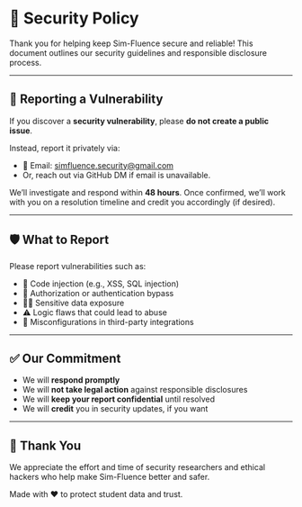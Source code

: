 # 🔐 Security Policy

Thank you for helping keep Sim-Fluence secure and reliable! This document outlines our security guidelines and responsible disclosure process.

---

## 📢 Reporting a Vulnerability

If you discover a **security vulnerability**, please **do not create a public issue**.

Instead, report it privately via:

- 📧 Email: [simfluence.security@gmail.com](mailto:simfluence.security@gmail.com)
- Or, reach out via GitHub DM if email is unavailable.

We’ll investigate and respond within **48 hours**. Once confirmed, we’ll work with you on a resolution timeline and credit you accordingly (if desired).

---

## 🛡 What to Report

Please report vulnerabilities such as:

- 🧨 Code injection (e.g., XSS, SQL injection)
- 🚫 Authorization or authentication bypass
- 🕵️‍♀️ Sensitive data exposure
- ⚠️ Logic flaws that could lead to abuse
- 🧬 Misconfigurations in third-party integrations

---

## ✅ Our Commitment

- We will **respond promptly**
- We will **not take legal action** against responsible disclosures
- We will **keep your report confidential** until resolved
- We will **credit** you in security updates, if you want

---

## 🙏 Thank You

We appreciate the effort and time of security researchers and ethical hackers who help make Sim-Fluence better and safer.

Made with ❤️ to protect student data and trust.